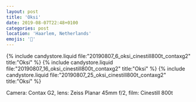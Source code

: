 ```yaml
---
layout: post
title: 'Oksi'
date: 2019-08-07T22:48+0100
categories: post
location: 'Haarlem, Netherlands'
emojis: '🔞'
---
```


{% include candystore.liquid file:"20190807_6_oksi_cinestill800t_contaxg2" title:"Oksi" %}
{% include candystore.liquid file:"20190807_16_oksi_cinestill800t_contaxg2" title:"Oksi" %}
{% include candystore.liquid file:"20190807_25_oksi_cinestill800t_contaxg2" title:"Oksi" %}

Camera: Contax G2, lens: Zeiss Planar 45mm f/2, film: Cinestill 800t
